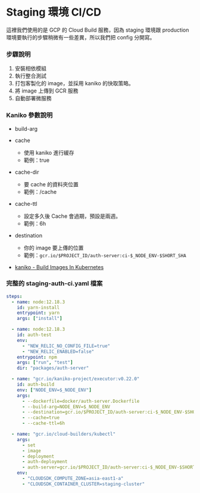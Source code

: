 # Staging 環境 CI/CD

這裡我們使用的是 GCP 的 Cloud Build 服務，因為 staging 環境跟 production 環境要執行的步驟稍微有一些差異，所以我們把 config 分開寫。

### 步驟說明

1. 安裝相依模組
1. 執行整合測試
1. 打包客製化的 image，並採用 kaniko 的快取策略。
1. 將 image 上傳到 GCR 服務
1. 自動部署微服務

### Kaniko 參數說明

- build-arg
- cache
  - 使用 kaniko 進行緩存
  - 範例：true
- cache-dir
  - 要 cache 的資料夾位置
  - 範例：/cache
- cache-ttl
  - 設定多久後 Cache 會過期，預設是兩週。
  - 範例：6h
- destination

  - 你的 image 要上傳的位置
  - 範例：`gcr.io/$PROJECT_ID/auth-server:ci-$_NODE_ENV-$SHORT_SHA`

- [kaniko - Build Images In Kubernetes](https://github.com/GoogleContainerTools/kaniko)

### 完整的 staging-auth-ci.yaml 檔案

```yaml
steps:
  - name: node:12.18.3
    id: yarn-install
    entrypoint: yarn
    args: ["install"]

  - name: node:12.18.3
    id: auth-test
    env:
      - "NEW_RELIC_NO_CONFIG_FILE=true"
      - "NEW_RELIC_ENABLED=false"
    entrypoint: npm
    args: ["run", "test"]
    dir: "packages/auth-server"

  - name: "gcr.io/kaniko-project/executor:v0.22.0"
    id: auth-build
    env: ["NODE_ENV=$_NODE_ENV"]
    args:
      - --dockerfile=docker/auth-server.Dockerfile
      - --build-arg=NODE_ENV=$_NODE_ENV
      - --destination=gcr.io/$PROJECT_ID/auth-server:ci-$_NODE_ENV-$SHORT_SHA
      - --cache=true
      - --cache-ttl=6h

  - name: "gcr.io/cloud-builders/kubectl"
    args:
      - set
      - image
      - deployment
      - auth-deployment
      - auth-server=gcr.io/$PROJECT_ID/auth-server:ci-$_NODE_ENV-$SHORT_SHA
    env:
      - "CLOUDSDK_COMPUTE_ZONE=asia-east1-a"
      - "CLOUDSDK_CONTAINER_CLUSTER=staging-cluster"
```
